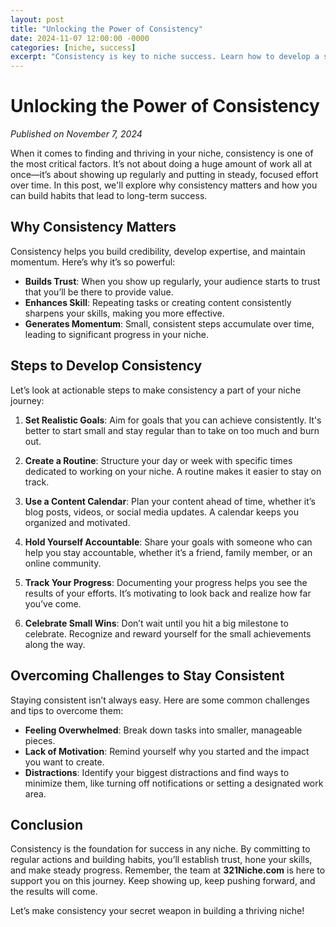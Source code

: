 ```yaml
---
layout: post
title: "Unlocking the Power of Consistency"
date: 2024-11-07 12:00:00 -0000
categories: [niche, success]
excerpt: "Consistency is key to niche success. Learn how to develop a sustainable routine that drives long-term growth and keeps you focused on your goals."
---
```


# Unlocking the Power of Consistency

*Published on November 7, 2024*

When it comes to finding and thriving in your niche, consistency is one of the most critical factors. It’s not about doing a huge amount of work all at once—it’s about showing up regularly and putting in steady, focused effort over time. In this post, we'll explore why consistency matters and how you can build habits that lead to long-term success.

## Why Consistency Matters

Consistency helps you build credibility, develop expertise, and maintain momentum. Here’s why it’s so powerful:

- **Builds Trust**: When you show up regularly, your audience starts to trust that you’ll be there to provide value.
- **Enhances Skill**: Repeating tasks or creating content consistently sharpens your skills, making you more effective.
- **Generates Momentum**: Small, consistent steps accumulate over time, leading to significant progress in your niche.

## Steps to Develop Consistency

Let’s look at actionable steps to make consistency a part of your niche journey:

1. **Set Realistic Goals**: Aim for goals that you can achieve consistently. It's better to start small and stay regular than to take on too much and burn out.

2. **Create a Routine**: Structure your day or week with specific times dedicated to working on your niche. A routine makes it easier to stay on track.

3. **Use a Content Calendar**: Plan your content ahead of time, whether it’s blog posts, videos, or social media updates. A calendar keeps you organized and motivated.

4. **Hold Yourself Accountable**: Share your goals with someone who can help you stay accountable, whether it’s a friend, family member, or an online community.

5. **Track Your Progress**: Documenting your progress helps you see the results of your efforts. It’s motivating to look back and realize how far you’ve come.

6. **Celebrate Small Wins**: Don’t wait until you hit a big milestone to celebrate. Recognize and reward yourself for the small achievements along the way.

## Overcoming Challenges to Stay Consistent

Staying consistent isn’t always easy. Here are some common challenges and tips to overcome them:

- **Feeling Overwhelmed**: Break down tasks into smaller, manageable pieces.
- **Lack of Motivation**: Remind yourself why you started and the impact you want to create.
- **Distractions**: Identify your biggest distractions and find ways to minimize them, like turning off notifications or setting a designated work area.

## Conclusion

Consistency is the foundation for success in any niche. By committing to regular actions and building habits, you’ll establish trust, hone your skills, and make steady progress. Remember, the team at **321Niche.com** is here to support you on this journey. Keep showing up, keep pushing forward, and the results will come.

Let’s make consistency your secret weapon in building a thriving niche!
